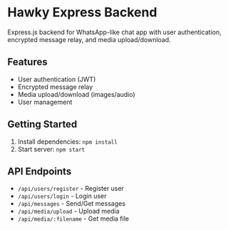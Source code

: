 # Hawky Express Backend

Express.js backend for WhatsApp-like chat app with user authentication, encrypted message relay, and media upload/download.

## Features
- User authentication (JWT)
- Encrypted message relay
- Media upload/download (images/audio)
- User management

## Getting Started
1. Install dependencies: `npm install`
2. Start server: `npm start`

## API Endpoints
- `/api/users/register` - Register user
- `/api/users/login` - Login user
- `/api/messages` - Send/Get messages
- `/api/media/upload` - Upload media
- `/api/media/:filename` - Get media file

